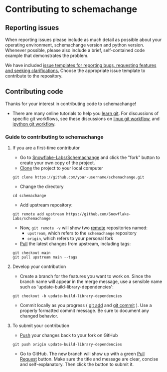 # Contributing to schemachange

## Reporting issues

When reporting issues please include as much detail as possible about your
operating environment, schemachange version and python version. Whenever possible, please
also include a brief, self-contained code example that demonstrates the problem.

We have included [issue templates for reporting bugs, requesting features and seeking clarifications.](https://github.com/Snowflake-Labs/schemachange/issues/new/choose)
Choose the appropriate issue template to contribute to the repository.

## Contributing code

Thanks for your interest in contributing code to schemachange!

+ There are many online tutorials to help you [learn git](https://try.github.io/). For discussions of specific git workflows, see these discussions on [linux git workflow](https://www.mail-archive.com/dri-devel@lists.sourceforge.net/msg39091.html), and [ipython git workflow](https://mail.python.org/pipermail/ipython-dev/2010-October/005632.html).

### Guide to contributing to schemachange

1. If you are a first-time contributor
    + Go to [Snowflake-Labs/Schemachange](https://github.com/Snowflake-Labs/schemachange) and click the "fork" button to create your own copy of the project.
    + [Clone](https://github.com/git-guides/git-clone) the project to your local computer

    ```shell
    git clone https://github.com/your-username/schemachange.git

    ```

    + Change the directory

    ```shell
    cd schemachange

    ```
    + Add upstream repository:

    ```shell
    git remote add upstream https://github.com/Snowflake-Labs/schemachange

    ```

    + Now, `git remote -v` will show two [remote](https://github.com/git-guides/git-remote) repositories named:
      + `upstream`, which refers to the `schemachange` repository
      + `origin`, which refers to your personal fork
    + [Pull](https://github.com/git-guides/git-pull) the latest changes from upstream, including tags:

    ```shell
    git checkout main
    git pull upstream main --tags

    ```

2. Develop your contribution
    + Create a branch for the features you want to work on. Since the branch name will appear in the merge message, use a sensible name such as 'update-build-library-dependencies':

    ```shell
    git checkout -b update-build-library-dependencies
    ```

    + Commit locally as you progress ( [git add](https://github.com/git-guides/git-add) and [git commit](https://github.com/git-guides/git-commit) ). Use a properly formatted commit message. Be sure to document any changed behavior.
3. To submit your contribution
    + [Push](https://github.com/git-guides/git-push) your changes back to your fork on GitHub

    ```shell
    git push origin update-build-library-dependencies

    ```

    + Go to GitHub. The new branch will show up with a green [Pull Request](https://docs.github.com/en/pull-requests/collaborating-with-pull-requests/proposing-changes-to-your-work-with-pull-requests/about-pull-requests#initiating-the-pull-request) button. Make sure the title and message are clear, concise and self-explanatory. Then click the button to submit it.
